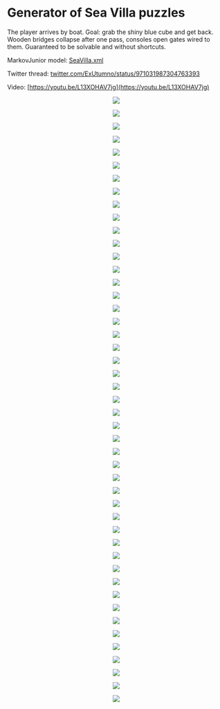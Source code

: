 # Generator of Sea Villa puzzles
The player arrives by boat. Goal: grab the shiny blue cube and get back. Wooden bridges collapse after one pass, consoles open gates wired to them. Guaranteed to be solvable and without shortcuts.

MarkovJunior model: [SeaVilla.xml](https://github.com/mxgmn/MarkovJunior/blob/master/models/SeaVilla.xml)

Twitter thread: [twitter.com/ExUtumno/status/971031987304763393](https://twitter.com/ExUtumno/status/971031987304763393)

Video: [https://youtu.be/L13XOHAV7jg](https://youtu.be/L13XOHAV7jg)

<p align="center"><img src="images/SeaVilla/other/6.png"/></p>
<p align="center"><img src="images/SeaVilla/other/7.png"/></p>
<p align="center"><img src="images/SeaVilla/other/8.png"/></p>
<p align="center"><img src="images/SeaVilla/other/9.png"/></p>

<p align="center"><img src="images/SeaVilla/1.png"/></p>
<p align="center"><img src="images/SeaVilla/2.png"/></p>
<p align="center"><img src="images/SeaVilla/3.png"/></p>
<p align="center"><img src="images/SeaVilla/4.png"/></p>
<p align="center"><img src="images/SeaVilla/5.png"/></p>
<p align="center"><img src="images/SeaVilla/6.png"/></p>
<p align="center"><img src="images/SeaVilla/7.png"/></p>
<p align="center"><img src="images/SeaVilla/8.png"/></p>
<p align="center"><img src="images/SeaVilla/9.png"/></p>
<p align="center"><img src="images/SeaVilla/10.png"/></p>
<p align="center"><img src="images/SeaVilla/11.png"/></p>
<p align="center"><img src="images/SeaVilla/12.png"/></p>
<p align="center"><img src="images/SeaVilla/13.png"/></p>
<p align="center"><img src="images/SeaVilla/14.png"/></p>
<p align="center"><img src="images/SeaVilla/15.png"/></p>
<p align="center"><img src="images/SeaVilla/16.png"/></p>
<p align="center"><img src="images/SeaVilla/17.png"/></p>
<p align="center"><img src="images/SeaVilla/18.png"/></p>
<p align="center"><img src="images/SeaVilla/19.png"/></p>
<p align="center"><img src="images/SeaVilla/20.png"/></p>
<p align="center"><img src="images/SeaVilla/21.png"/></p>
<p align="center"><img src="images/SeaVilla/22.png"/></p>
<p align="center"><img src="images/SeaVilla/23.png"/></p>
<p align="center"><img src="images/SeaVilla/24.png"/></p>
<p align="center"><img src="images/SeaVilla/25.png"/></p>
<p align="center"><img src="images/SeaVilla/26.png"/></p>
<p align="center"><img src="images/SeaVilla/27.png"/></p>
<p align="center"><img src="images/SeaVilla/28.png"/></p>
<p align="center"><img src="images/SeaVilla/29.png"/></p>
<p align="center"><img src="images/SeaVilla/30.png"/></p>
<p align="center"><img src="images/SeaVilla/31.png"/></p>
<p align="center"><img src="images/SeaVilla/32.png"/></p>
<p align="center"><img src="images/SeaVilla/33.png"/></p>
<p align="center"><img src="images/SeaVilla/34.png"/></p>

<p align="center"><img src="images/SeaVilla/other/13-0.png"/></p>
<p align="center"><img src="images/SeaVilla/other/13-1.png"/></p>
<p align="center"><img src="images/SeaVilla/other/13-2.png"/></p>
<p align="center"><img src="images/SeaVilla/other/13-3.png"/></p>

<p align="center"><img src="images/SeaVilla/other/rect-6.png"/></p>
<p align="center"><img src="images/SeaVilla/other/rect-7.png"/></p>
<p align="center"><img src="images/SeaVilla/other/rect-9.png"/></p>
<p align="center"><img src="images/SeaVilla/other/rect-13.png"/></p>
<p align="center"><img src="images/SeaVilla/other/top.png"/></p>
